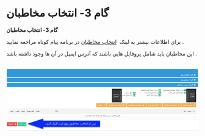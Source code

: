 # گام 3- انتخاب مخاطبان       

**گام 3- انتخاب مخاطبان**

برای اطلاعات بیشتر به لینک  [انتخاب مخاطبان](../../ToolsSharedInformation/Step3SelectAudiences.md) در برنامه پیام کوتاه مراجعه نمایید .

این مخاطبان باید شامل پروفایل هایی باشند که آدرس ایمیل در آن ها وجود داشته باشد .

 ![](advertising-sendinggroupmail-thirdstep.png)